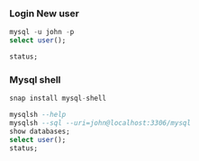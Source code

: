 ### Login New user
```sql
mysql -u john -p
select user();

status;
```



### Mysql shell
```sql
snap install mysql-shell

mysqlsh --help
mysqlsh --sql --uri=john@localhost:3306/mysql
show databases;
select user();
status;
```